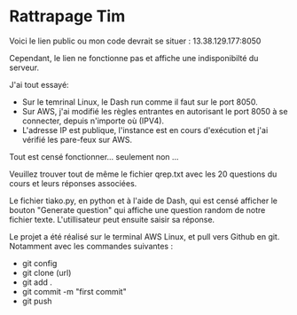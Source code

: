 # Rattrapage Tim

Voici le lien public ou mon code devrait se situer : 13.38.129.177:8050

Cependant, le lien ne fonctionne pas et affiche une indisponibilté du serveur. 

J'ai tout essayé:
- Sur le temrinal Linux, le Dash run comme il faut sur le port 8050.
- Sur AWS, j'ai modifié les règles entrantes en autorisant le port 8050 à se connecter, depuis n'importe où (IPV4).
- L'adresse IP est publique, l'instance est en cours d'exécution et j'ai vérifié les pare-feux sur AWS. 

Tout est censé fonctionner... seulement non ...

Veuillez trouver tout de même le fichier qrep.txt avec les 20 questions du cours et leurs réponses associées.

Le fichier tiako.py, en python et à l'aide de Dash, qui est censé afficher le bouton "Generate question" qui affiche une question random de notre fichier texte. 
L'utillisateur peut ensuite saisir sa réponse. 

Le projet a été réalisé sur le terminal AWS Linux, et pull vers Github en git. Notamment avec les commandes suivantes : 

- git config
- git clone (url)
- git add .
- git commit -m "first commit"
- git push


